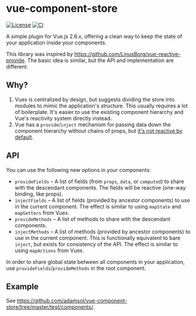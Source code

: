 vue-component-store
===================

[![License](https://img.shields.io/github/license/adamsol/vue-component-store.svg)](https://github.com/adamsol/vue-component-store/blob/master/LICENSE.txt)
[![CI](https://github.com/adamsol/vue-component-store/actions/workflows/ci.yml/badge.svg)](https://github.com/adamsol/vue-component-store/actions)

A simple plugin for Vue.js 2.6.x, offering a clean way to keep the state of your application inside your components.

This library was inspired by https://github.com/LinusBorg/vue-reactive-provide. The basic idea is similar, but the API and implementation are different.

Why?
----

1. Vuex is centralized by design, but suggests dividing the store into modules to mimic the application's structure. This usually requires a lot of boilerplate. It's easier to use the existing component hierarchy and Vue's reactivity system directly instead.
2. Vue has a `provide`/`inject` mechanism for passing data down the component hierarchy without chains of props, but [it's not reactive by default](https://github.com/vuejs/vue/issues/7017).

API
---

You can use the following new options in your components:

* `provideFields` – A list of fields (from `props`, `data`, or `computed`) to share with the descendant components. The fields will be reactive (one-way binding, like props).
* `injectFields` – A list of fields (provided by ancestor components) to use in the current component. The effect is similar to using `mapState` and `mapGetters` from Vuex.
* `provideMethods` – A list of methods to share with the descendant components.
* `injectMethods` – A list of methods (provided by ancestor components) to use in the current component. This is functionally equivalent to bare `inject`, but exists for consistency of the API. The effect is similar to using `mapActions` from Vuex.

In order to share global state between all components in your application, use `provideFields`/`provideMethods` in the root component.

Example
-------

See https://github.com/adamsol/vue-component-store/tree/master/test/components/.
